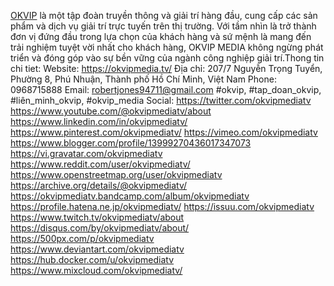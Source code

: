 <a href="https://okvipmedia.tv/">OKVIP</a> là một tập đoàn truyền thông và giải trí hàng đầu, cung cấp các sản phẩm và dịch vụ giải trí trực tuyến trên thị trường. Với tầm nhìn là trở thành đơn vị đứng đầu trong lựa chọn của khách hàng và sứ mệnh là mang đến trải nghiệm tuyệt vời nhất cho khách hàng, OKVIP MEDIA không ngừng phát triển và đóng góp vào sự bền vững của ngành công nghiệp giải trí.Thong tin chi tiet:
Website: <a href="https://okvipmedia.tv/">https://okvipmedia.tv/</a>
Địa chỉ: 207/7 Nguyễn Trọng Tuyển, Phường 8, Phú Nhuận, Thành phố Hồ Chí Minh, Việt Nam
Phone: 0968715888
Email: robertjones94711@gmail.com
#okvip, #tap_doan_okvip, #liên_minh_okvip, #okvip_media
Social: 
<a href="https://twitter.com/okvipmediatv">https://twitter.com/okvipmediatv</a>
<a href="https://www.youtube.com/@okvipmediatv/about">https://www.youtube.com/@okvipmediatv/about</a>
<a href="https://www.linkedin.com/in/okvipmediatv/">https://www.linkedin.com/in/okvipmediatv/</a>
<a href="https://www.pinterest.com/okvipmediatv/">https://www.pinterest.com/okvipmediatv/</a>
<a href="https://vimeo.com/okvipmediatv">https://vimeo.com/okvipmediatv</a>
<a href="https://www.blogger.com/profile/13999270436017347073">https://www.blogger.com/profile/13999270436017347073</a>
<a href="https://vi.gravatar.com/okvipmediatv">https://vi.gravatar.com/okvipmediatv</a>
<a href="https://www.reddit.com/user/okvipmediatv/">https://www.reddit.com/user/okvipmediatv/</a>
<a href="https://www.openstreetmap.org/user/okvipmediatv">https://www.openstreetmap.org/user/okvipmediatv</a>
<a href="https://archive.org/details/@okvipmediatv/">https://archive.org/details/@okvipmediatv/</a>
<a href="https://okvipmediatv.bandcamp.com/album/okvipmediatv">https://okvipmediatv.bandcamp.com/album/okvipmediatv</a>
<a href="https://profile.hatena.ne.jp/okvipmediatv/">https://profile.hatena.ne.jp/okvipmediatv/</a>
<a href="https://issuu.com/okvipmediatv">https://issuu.com/okvipmediatv</a>
<a href="https://www.twitch.tv/okvipmediatv/about">https://www.twitch.tv/okvipmediatv/about</a>
<a href="https://disqus.com/by/okvipmediatv/about/">https://disqus.com/by/okvipmediatv/about/</a>
<a href="https://500px.com/p/okvipmediatv">https://500px.com/p/okvipmediatv</a>
<a href="https://www.deviantart.com/okvipmediatv">https://www.deviantart.com/okvipmediatv</a>
<a href="https://hub.docker.com/u/okvipmediatv">https://hub.docker.com/u/okvipmediatv</a>
<a href="https://www.mixcloud.com/okvipmediatv/">https://www.mixcloud.com/okvipmediatv/</a>



